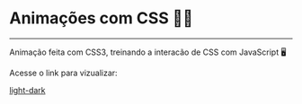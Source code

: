 # Animações com CSS 😶‍🌫️
---
Animação feita com CSS3, treinando a interacão de CSS com JavaScript 🖥️

Acesse o link para vizualizar:

[light-dark](https://jhony-cortez.github.io/Light-Dark/)
 
